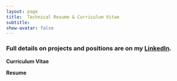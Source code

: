 ```yaml
---
layout: page
title:  Technical Resume & Curriculum Vitae
subtitle:
show-avatar: false
---
```

### Full details on projects and positions are on my [LinkedIn](https://linkedin.com/in/jiahui-k-chen/).  

**Curriculum Vitae**
<object data="/img/cv_10_21.pdf" width="1000" height="1000" type='application/pdf'></object>

**Resume**
<object data="/img/tech_resume_09_2021.pdf" width="1000" height="1000" type='application/pdf'></object>
